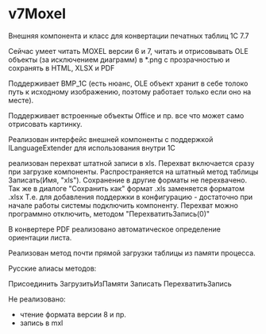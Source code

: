 # v7Moxel

Внешняя компонента и класс для конвертации печатных таблиц 1C 7.7

Сейчас умеет читать MOXEL версии 6 и 7, читать и отрисовывать OLE объекты (за исключением диаграмм) в *.png с прозрачностью и сохранять в HTML, XLSX и PDF


Поддерживает BMP_1C (есть нюанс, OLE объект хранит в себе толоко путь к исходному изображению, поэтому работает только если оно на месте).

Поддерживает встроенные объекты Office и пр. все что может само отрисовать картинку.

Реализован интерфейс внешней компоненты с поддержкой ILanguageExtender для использования внутри 1С

реализован перехват штатной записи в xls.
Перехват включается сразу при загрузке компоненты.
Распространяется на штатный метод таблицы Записать(Имя, "xls"). Сохранение в другие форматы не перехвачено.
Так же в диалоге "Сохранить как" формат .xls заменяется форматом .xlsx
Т.е. для добавления поддержки в конфигурацию - достаточно при начале работы системы подключить компоненту.
Перехват можно программно отключить, методом "ПерехватитьЗапись(0)"

В конвертере PDF реализовано автоматическое определение ориентации листа.

Реализован метод почти прямой загрузки таблицы из памяти процесса.

Русские алиасы методов:

Присоединить
ЗагрузитьИзПамяти
Записать
ПерехватитьЗапись

Не реализовано:
- чтение формата версии 8 и пр.
- запись в mxl

